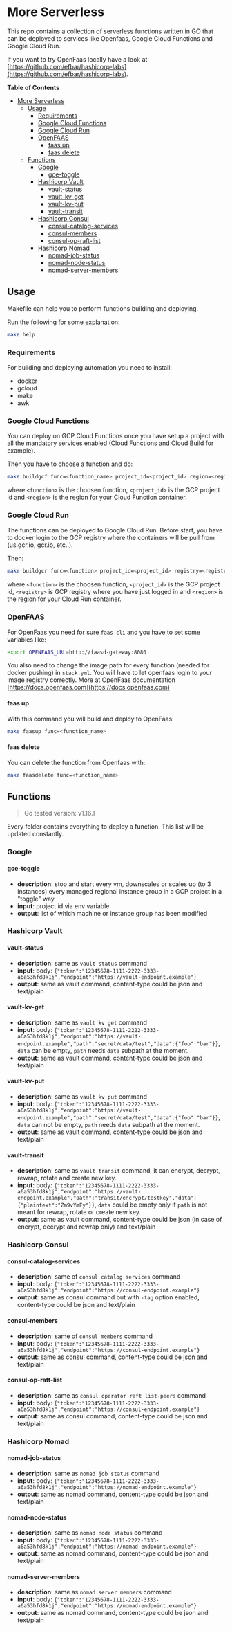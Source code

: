 # More Serverless

This repo contains a collection of serverless functions written in GO that can be deployed to services like Openfaas, Google Cloud Functions and Google Cloud Run.

If you want to try OpenFaas locally have a look at [https://github.com/efbar/hashicorp-labs](https://github.com/efbar/hashicorp-labs).

**Table of Contents**
- [More Serverless](#more-serverless)
  - [Usage](#usage)
    - [Requirements](#requirements)
    - [Google Cloud Functions](#google-cloud-functions)
    - [Google Cloud Run](#google-cloud-run)
    - [OpenFAAS](#openfaas)
      - [faas up](#faas-up)
      - [faas delete](#faas-delete)
  - [Functions](#functions)
    - [Google](#google)
      - [gce-toggle](#gce-toggle)
    - [Hashicorp Vault](#hashicorp-vault)
      - [vault-status](#vault-status)
      - [vault-kv-get](#vault-kv-get)
      - [vault-kv-put](#vault-kv-put)
      - [vault-transit](#vault-transit)
    - [Hashicorp Consul](#hashicorp-consul)
      - [consul-catalog-services](#consul-catalog-services)
      - [consul-members](#consul-members)
      - [consul-op-raft-list](#consul-op-raft-list)
    - [Hashicorp Nomad](#hashicorp-nomad)
      - [nomad-job-status](#nomad-job-status)
      - [nomad-node-status](#nomad-node-status)
      - [nomad-server-members](#nomad-server-members)

## Usage

Makefile can help you to perform functions building and deploying.

Run the following for some explanation:

```bash
make help
```

### Requirements

For building and deploying automation you need to install:

- docker 
- gcloud
- make
- awk

### Google Cloud Functions

You can deploy on GCP Cloud Functions once you have setup a project with all the mandatory services enabled (Cloud Functions and Cloud Build for example).

Then you have to choose a function and do:

```bash
make buildgcf func=<function_name> project_id=<project_id> region=<region>
```

where `<function>` is the choosen function, `<project_id>` is the GCP project id and `<region>` is the region for your Cloud Function container.

### Google Cloud Run

The functions can be deployed to Google Cloud Run.
Before start, you have to docker login to the GCP registry where the containers will be pull from (us.gcr.io, gcr.io, etc..).

Then:

```bash
make buildgcr func=<function> project_id=<project_id> registry=<registry> region=<region>
```

where `<function>` is the choosen function, `<project_id>` is the GCP project id, `<registry>` is GCP registry where you have just logged in and `<region>` is the region for your Cloud Run container.

### OpenFAAS

For OpenFaas you need for sure `faas-cli` and you have to set some variables like:

```bash
export OPENFAAS_URL=http://faasd-gateway:8080
```

You also need to change the image path for every function (needed for docker pushing) in `stack.yml`. You will have to let openfaas login to your image registry correctly. More at OpenFaas documentation [https://docs.openfaas.com](https://docs.openfaas.com)

#### faas up

With this command you will build and deploy to OpenFaas:

```bash
make faasup func=<function_name>
```

#### faas delete

You can delete the function from Openfaas with:

```bash
make faasdelete func=<function_name>
```

## Functions

> Go tested version: v1.16.1

Every folder contains everything to deploy a function. This list will be updated constantly.

### Google

#### gce-toggle

* __description__: stop and start every vm, downscales or scales up (to 3 instances) every managed regional instance group in a GCP project in a "toggle" way
* __input__: project id via env variable
* __output__: list of which machine or instance group has been modified

### Hashicorp Vault

#### vault-status

* __description__: same as `vault status` command
* __input__: body: `{"token":"12345678-1111-2222-3333-a6a53hfd8k1j","endpoint":"https://vault-endpoint.example"}`
* __output__: same as vault command, content-type could be json and text/plain

#### vault-kv-get

* __description__: same as `vault kv get` command
* __input__: body: `{"token":"12345678-1111-2222-3333-a6a53hfd8k1j","endpoint":"https://vault-endpoint.example","path":"secret/data/test","data":{"foo":"bar"}}`, `data` can be empty, `path` needs `data` subpath at the moment.
* __output__: same as vault command, content-type could be json and text/plain

#### vault-kv-put

* __description__: same as `vault kv put` command
* __input__: body: `{"token":"12345678-1111-2222-3333-a6a53hfd8k1j","endpoint":"https://vault-endpoint.example","path":"secret/data/test","data":{"foo":"bar"}}`, `data` can not be empty, `path` needs `data` subpath at the moment.
* __output__: same as vault command, content-type could be json and text/plain

#### vault-transit

* __description__: same as `vault transit` command, it can encrypt, decrypt, rewrap, rotate and create new key.
* __input__: body: `{"token":"12345678-1111-2222-3333-a6a53hfd8k1j","endpoint":"https://vault-endpoint.example","path":"transit/encrypt/testkey","data":{"plaintext":"Zm9vYmFy"}}`, `data` could be empty only if `path` is not meant for rewrap, rotate or create new key.
* __output__: same as vault command, content-type could be json (in case of encrypt, decrypt and rewrap only) and text/plain

### Hashicorp Consul

#### consul-catalog-services

* __description__: same of `consul catalog services` command
* __input__: body: `{"token":"12345678-1111-2222-3333-a6a53hfd8k1j","endpoint":"https://consul-endpoint.example"}` 
* __output__:  same as consul command but with `-tag` option enabled, content-type could be json and text/plain

#### consul-members 

* __description__: same of `consul members` command  
* __input__: body: `{"token":"12345678-1111-2222-3333-a6a53hfd8k1j","endpoint":"https://consul-endpoint.example"}`
* __output__: same as consul command, content-type could be json and text/plain

#### consul-op-raft-list

* __description__: same as `consul operator raft list-peers` command
* __input__: body: `{"token":"12345678-1111-2222-3333-a6a53hfd8k1j","endpoint":"https://consul-endpoint.example"}`
* __output__: same as consul command, content-type could be json and text/plain

### Hashicorp Nomad

#### nomad-job-status 

* __description__: same as `nomad job status` command
* __input__: body: `{"token":"12345678-1111-2222-3333-a6a53hfd8k1j","endpoint":"https://nomad-endpoint.example"}`
* __output__: same as nomad command, content-type could be json and text/plain

#### nomad-node-status

* __description__: same as `nomad node status` command
* __input__: body: `{"token":"12345678-1111-2222-3333-a6a53hfd8k1j","endpoint":"https://nomad-endpoint.example"}`
* __output__: same as nomad command, content-type could be json and text/plain

#### nomad-server-members

* __description__: same as `nomad server members` command
* __input__: body: `{"token":"12345678-1111-2222-3333-a6a53hfd8k1j","endpoint":"https://nomad-endpoint.example"}`
* __output__: same as nomad command, content-type could be json and text/plain


